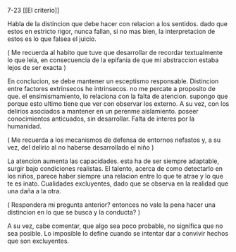 7-23
[[El criterio]]

Habla de la distincion que debe hacer con relacion a los sentidos. dado que estos en estricto rigor, nunca fallan, si no mas bien, la interpretacion de estos es lo que falsea el juicio. 

(
Me recuerda al habito que tuve que desarrollar de recordar textualmente lo que leia, en consecuencia de la epifania de que mi abstraccion estaba lejos de ser exacta
)

En conclucion, se debe mantener un esceptismo responsable. Distincion entre factores extrinsecos he intrinsecos. no me percate a proposito de que. 
el ensimismamiento, lo relaciona con la falta de atencion. supongo que porque esto ultimo tiene que ver con observar los externo. A su vez, con los delirios asociados a mantener en un perenme aislamiento. poseer conocimientos anticuados, sin desarrollar. Falta de interes por la humanidad.

(
	Me recuerda a los mecanismos de defensa de entornos nefastos
	y, a su vez, del delirio al no haberse desarrollado el niño
)

La atencion aumenta las capacidades. esta ha de ser siempre adaptable,  surgir bajo condiciones realistas.
El talento, acerca de como detectarlo en los niños, parece haber siempre una relacion entre lo que te atrae y lo que te es inato.
Cualidades excluyentes, dado que se observa en la realidad que una daña a la otra.

(
	Respondera mi pregunta anterior? entonces no vale la pena hacer una distincion en lo que se busca y la conducta?
)

A su vez, cabe comentar, que algo sea poco probable, no significa que no sea posible. Lo imposible lo define cuando se intentar dar a convivir hechos que son excluyentes. 

